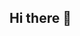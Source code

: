 ## Hi there 👋

<!--
**Prime906/Prime906** is a ✨ _special_ ✨ repository because its `README.md` (this file) appears on your GitHub profile.

Here are some ideas to get you started:

`*Python-разработчик, интересуюсь Backend.*`

`*## 🔧 Мои Hard Skills:*`

- `*Python, ООП, алгоритмы*`
- `*Telegram, pyrogram*`
- `*PyGame*`
- `*Flask, REST API*`
- `*SQLite*`

`*## 📌 Мои проекты:*`

- `*[Flask API для погоды](https://github.com/user/weather-api)*`
- `*[Telegram бот с мини-играми](https://github.com/user/telegram-bot)*`
- `*[Модель предсказания цен](https://github.com/user/prices)*`
